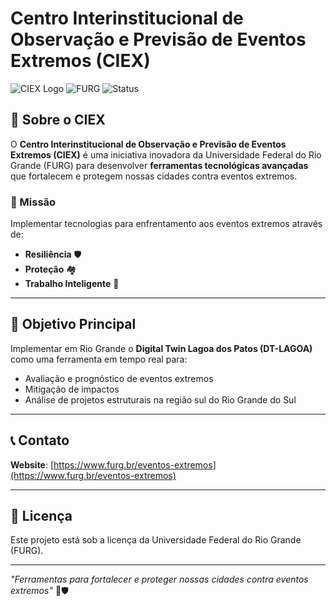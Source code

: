 # Centro Interinstitucional de Observação e Previsão de Eventos Extremos (CIEX)

![CIEX Logo](https://img.shields.io/badge/CIEX-Tecnologias%20para%20Enfrentamento%20aos%20Eventos%20Extremos-blue)
![FURG](https://img.shields.io/badge/FURG-Universidade%20Federal%20do%20Rio%20Grande-green)
![Status](https://img.shields.io/badge/Status-Em%20Desenvolvimento-yellow)

## 🌊 Sobre o CIEX

O **Centro Interinstitucional de Observação e Previsão de Eventos Extremos (CIEX)** é uma iniciativa inovadora da Universidade Federal do Rio Grande (FURG) para desenvolver **ferramentas tecnológicas avançadas** que fortalecem e protegem nossas cidades contra eventos extremos.

### 🎯 Missão
Implementar tecnologias para enfrentamento aos eventos extremos através de:
- **Resiliência** 🛡️
- **Proteção** 🏘️ 
- **Trabalho Inteligente** 🧠

---

## 🚀 Objetivo Principal

Implementar em Rio Grande o **Digital Twin Lagoa dos Patos (DT-LAGOA)** como uma ferramenta em tempo real para:
- Avaliação e prognóstico de eventos extremos
- Mitigação de impactos 
- Análise de projetos estruturais na região sul do Rio Grande do Sul

---


## 📞 Contato

**Website**: [https://www.furg.br/eventos-extremos](https://www.furg.br/eventos-extremos)

---

## 📄 Licença

Este projeto está sob a licença da Universidade Federal do Rio Grande (FURG).

---

*"Ferramentas para fortalecer e proteger nossas cidades contra eventos extremos"* 🌊🛡️
